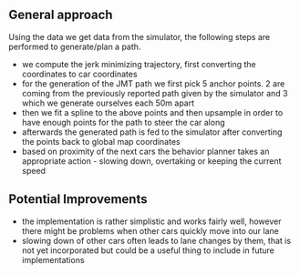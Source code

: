 ## General approach

Using the data we get data from the simulator, the following steps are performed to generate/plan a path.
- we compute the jerk minimizing trajectory, first converting the coordinates to car coordinates
- for the generation of the JMT path we first pick 5 anchor points. 2 are coming from the previously reported path given by the simulator and 3 which we generate ourselves each 50m apart
- then we fit a spline to the above points and then upsample in order to have enough points for the path to steer the car along
- afterwards the generated path is fed to the simulator after converting the points back to global map coordinates
- based on proximity of the next cars the behavior planner takes an appropriate action - slowing down, overtaking or keeping the current speed

## Potential Improvements

- the implementation is rather simplistic and works fairly well, however there might be problems when other cars quickly move into our lane
- slowing down of other cars often leads to lane changes by them, that is not yet incorporated but could be a useful thing to include in future implementations
